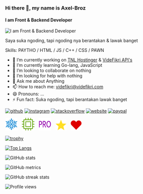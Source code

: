 ### Hi there 👋, my name is Axel-Broz
#### I am Front & Backend Developer
![I am Front & Backend Developer](https://i.ibb.co/995XpwT/Screenshot-3.png)

Saya suka ngoding, tapi ngoding nya berantakan & lawak banget

Skills: PAYTHO / HTML / JS / C++ / CSS / PAWN

- 🔭 I’m currently working on [TNL Hostinger](https://tnl.runhosting.net) & [VideFikri API's](https://videfikri.com/api/)
- 🌱 I’m currently learning Go-lang, JavaScript 
- 👯 I’m looking to collaborate on nothing
- 🤔 I’m looking for help with nothing 
- 💬 Ask me about Anything 
- 📫 How to reach me: videfikri@videfikri.com
- 😄 Pronouns: ... 
- ⚡ Fun fact: Suka ngoding, tapi berantakan lawak banget 


[<img src='https://cdn.jsdelivr.net/npm/simple-icons@3.0.1/icons/github.svg' alt='github' height='40'>](https://github.com/VideFrelan)  [<img src='https://cdn.jsdelivr.net/npm/simple-icons@3.0.1/icons/instagram.svg' alt='instagram' height='40'>](https://www.instagram.com/videfikri/)  [<img src='https://cdn.jsdelivr.net/npm/simple-icons@3.0.1/icons/stackoverflow.svg' alt='stackoverflow' height='40'>](https://stackoverflow.com/users/VideFrelan)  [<img src='https://cdn.jsdelivr.net/npm/simple-icons@3.0.1/icons/icloud.svg' alt='website' height='40'>](thenextleveloffc.blogspot.com)  [<img src='https://cdn.jsdelivr.net/npm/simple-icons@3.0.1/icons/paypal.svg' alt='paypal' height='40'>](powermiyako@gmail.com)  

<a href='https://archiveprogram.github.com/'><img src='https://raw.githubusercontent.com/acervenky/animated-github-badges/master/assets/acbadge.gif' width='40' height='40'></a> <a href='https://docs.github.com/en/developers'><img src='https://raw.githubusercontent.com/acervenky/animated-github-badges/master/assets/devbadge.gif' width='40' height='40'></a> <a href='https://github.com/pricing'><img src='https://raw.githubusercontent.com/acervenky/animated-github-badges/master/assets/pro.gif' width='40' height='40'></a> <a href='https://stars.github.com/'><img src='https://raw.githubusercontent.com/acervenky/animated-github-badges/master/assets/starbadge.gif' width='35' height='35'></a> <a href='https://docs.github.com/en/github/supporting-the-open-source-community-with-github-sponsors'><img src='https://raw.githubusercontent.com/acervenky/animated-github-badges/master/assets/sponsorbadge.gif' width='35' height='35'></a> 

[![trophy](https://github-profile-trophy.vercel.app/?username=VideFrelan)](https://github.com/ryo-ma/github-profile-trophy)

[![Top Langs](https://github-readme-stats.vercel.app/api/top-langs/?username=VideFrelan)](https://github.com/anuraghazra/github-readme-stats)

![GitHub stats](https://github-readme-stats.vercel.app/api?username=VideFrelan&show_icons=true)  

![GitHub metrics](https://metrics.lecoq.io/VideFrelan)  

![GitHub streak stats](https://github-readme-streak-stats.herokuapp.com/?user=VideFrelan)  

![Profile views](https://gpvc.arturio.dev/VideFrelan)  
